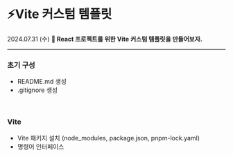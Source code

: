 # ⚡Vite 커스텀 템플릿

2024.07.31 (수)
<b>🎯 React 프로젝트를 위한 Vite 커스텀 템플릿을 만들어보자.</b>

---

### 초기 구성

- README.md 생성
- .gitignore 생성

<br>

### Vite

- Vite 패키지 설치 (node_modules, package.json, pnpm-lock.yaml)
- 명령어 인터페이스
